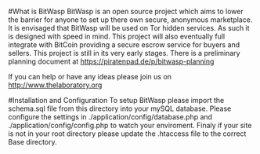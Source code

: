#What is BitWasp
BitWasp is an open source project which aims to lower the barrier for anyone to set up there own secure, anonymous marketplace. It is envisaged that BitWasp will be used on Tor hidden services. As such it is designed with speed in mind. This project will also eventually full integrate with BitCoin providing a secure escrow service for buyers and sellers. This project is still in its very early stages. There is a preliminary planning document at https://piratenpad.de/p/bitwasp-planning

If you can help or have any ideas please join us on http://www.thelaboratory.org

#Installation and Configuration
To setup BitWasp please import the schema.sql file from this directory into your mySQL database. Please configure the settings in ./application/config/database.php and ./application/config/config.php to watch your enviroment. Finaly if your site is not in your root directory please update the .htaccess file to the correct Base directory.
